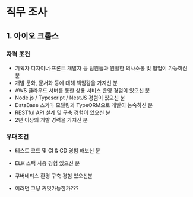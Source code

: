 # 직무 조사

## 1. 아이오 크롭스

### 자격 조건

- 기획자∙디자이너∙프론트 개발자 등 팀원들과 원활한 의사소통 및 협업이 가능하신 분
- 개발 문화, 문서화 등에 대해 책임감을 가지신 분
- AWS 클라우드 서버를 통한 상용 서비스 운영 경험이 있으신 분
- Node.js / Typescript / NestJS 경험이 있으신 분
- DataBase 스키마 모델링과 TypeORM으로 개발이 능숙하신 분
- RESTful API 설계 및 구축 경험이 있으신 분
- 2년 이상의 개발 경력을 가지신 분



### 우대조건

- 테스트 코드 및 CI & CD 경험 해보신 분
- ELK 스택 사용 경험 있으신 분
- 쿠버네티스 환경 구축 경험 있으신분



- 이러면 그냥 커밋가능한가???

  